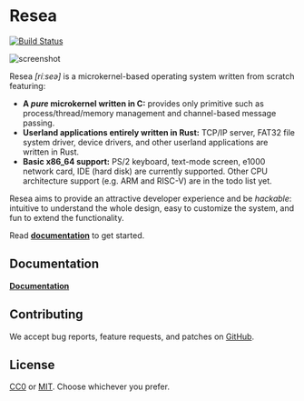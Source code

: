 Resea
=====
[![Build Status](https://travis-ci.com/seiyanuta/resea.svg?branch=master)](https://travis-ci.com/seiyanuta/resea)


![screenshot](https://seiya.me/resea/screenshot.png)

Resea *[ríːseə]* is a microkernel-based operating system written from scratch featuring:

- **A *pure* microkernel written in C:** provides only primitive such as
  process/thread/memory management and channel-based message passing.
- **Userland applications entirely written in Rust:** TCP/IP server,
  FAT32 file system driver, device drivers, and other userland applications are written in Rust.
- **Basic x86_64 support:** PS/2 keyboard, text-mode screen, e1000 network card, IDE (hard disk)
  are currently supported. Other CPU architecture support (e.g. ARM and RISC-V) are in the todo list yet.

Resea aims to provide an attractive developer experience and be *hackable*:
intuitive to understand the whole design, easy to customize the system, and fun to extend the functionality.

Read **[documentation](https://seiya.me/resea/docs)** to get started.

Documentation
-------------
**[Documentation](https://seiya.me/resea/docs)**

Contributing
------------
We accept bug reports, feature requests, and patches on [GitHub](https://github.com/nuta/resea).

License
-------
[CC0](https://creativecommons.org/publicdomain/zero/1.0/) or [MIT](https://opensource.org/licenses/MIT). Choose whichever you prefer.
